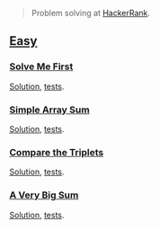 > Problem solving at [HackerRank](https://www.hackerrank.com/domains/algorithms).

## [Easy](https://www.hackerrank.com/domains/algorithms?filters%5Bdifficulty%5D%5B%5D=easy)

### [Solve Me First](https://www.hackerrank.com/challenges/solve-me-first/problem)

[Solution](easy/solve-me-first/main.go), [tests](easy/solve-me-first/main_test.go).

### [Simple Array Sum](https://www.hackerrank.com/challenges/simple-array-sum/problem)

[Solution](easy/simple-array-sum/main.go), [tests](easy/simple-array-sum/main_test.go).

### [Compare the Triplets](https://www.hackerrank.com/challenges/compare-the-triplets/problem)

[Solution](easy/compare-the-triplets/main.go), [tests](easy/compare-the-triplets/main_test.go).

### [A Very Big Sum](https://www.hackerrank.com/challenges/a-very-big-sum/problem)

[Solution](easy/a-very-big-sum/main.go), [tests](easy/a-very-big-sum/main_test.go).
